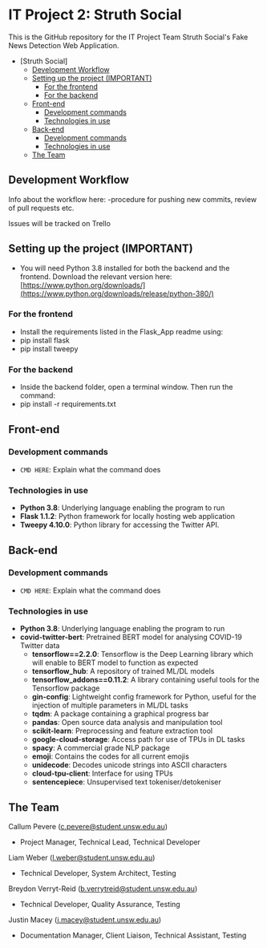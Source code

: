 # IT Project 2: Struth Social
This is the GitHub repository for the IT Project Team Struth Social's Fake News Detection Web Application.

- [Struth Social]
  - [Development Workflow](#development-workflow)
  - [Setting up the project (IMPORTANT)](#setting-up-the-project-important)
    - [For the frontend](#for-the-frontend)
    - [For the backend](#for-the-backend)
  - [Front-end](#front-end)
    - [Development commands](#development-commands)
    - [Technologies in use](#technologies-in-use)
  - [Back-end](#back-end)
    - [Development commands](#development-commands-1)
    - [Technologies in use](#technologies-in-use-1)
  - [The Team](#the-team)

## Development Workflow

Info about the workflow here:
-procedure for pushing new commits, review of pull requests etc.

Issues will be tracked on Trello


## Setting up the project (IMPORTANT)
- You will need Python 3.8 installed for both the backend and the frontend. Download the relevant version here: [https://www.python.org/downloads/](https://www.python.org/downloads/release/python-380/)
### For the frontend
  - Install the requirements listed in the Flask_App readme using:
  - pip install flask
  - pip install tweepy
### For the backend
  - Inside the backend folder, open a terminal window. Then run the command: 
  - pip install -r requirements.txt

## Front-end

### Development commands
- ```CMD HERE```: Explain what the command does

### Technologies in use
- **Python 3.8**: Underlying language enabling the program to run
- **Flask 1.1.2**: Python framework for locally hosting web application
- **Tweepy 4.10.0**: Python library for accessing the Twitter API.

## Back-end

### Development commands
- ```CMD HERE```: Explain what the command does

### Technologies in use
- **Python 3.8**: Underlying language enabling the program to run
- **covid-twitter-bert**: Pretrained BERT model for analysing COVID-19 Twitter data
  - **tensorflow==2.2.0**: Tensorflow is the Deep Learning library which will enable to BERT model to function as expected
  - **tensorflow_hub**: A repository of trained ML/DL models
  - **tensorflow_addons==0.11.2**: A library containing useful tools for the Tensorflow package
  - **gin-config**: Lightweight config framework for Python, useful for the injection of multiple parameters in ML/DL tasks
  - **tqdm**: A package containing a graphical progress bar
  - **pandas**: Open source data analysis and manipulation tool
  - **scikit-learn**: Preprocessing and feature extraction tool
  - **google-cloud-storage**: Access path for use of TPUs in DL tasks
  - **spacy**: A commercial grade NLP package
  - **emoji**: Contains the codes for all current emojis
  - **unidecode**: Decodes unicode strings into ASCII characters
  - **cloud-tpu-client**: Interface for using TPUs
  - **sentencepiece**: Unsupervised text tokeniser/detokeniser

## The Team
Callum Pevere  (c.pevere@student.unsw.edu.au)
- Project Manager, Technical Lead, Technical Developer 

Liam Weber (l.weber@student.unsw.edu.au)
- Technical Developer, System Architect, Testing

Breydon Verryt-Reid (b.verrytreid@student.unsw.edu.au)
- Technical Developer, Quality Assurance, Testing  

Justin Macey (j.macey@student.unsw.edu.au) 
- Documentation Manager, Client Liaison, Technical Assistant, Testing  
